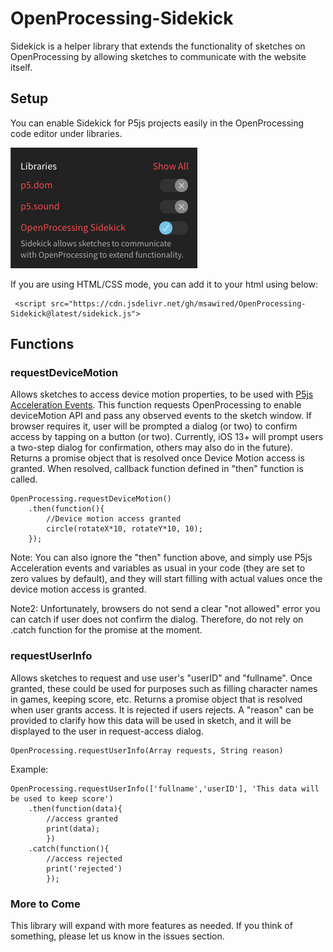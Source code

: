 # OpenProcessing-Sidekick

 Sidekick is a helper library that extends the functionality of sketches on OpenProcessing by allowing sketches to communicate with the website itself.

 ## Setup
 You can enable Sidekick for P5js projects easily in the OpenProcessing code editor under libraries.

 ![Screenshot of Library Enabled](https://github.com/msawired/OpenProcessing-Sidekick/blob/main/docs/screenshot.png?raw=true)

 If you are using HTML/CSS mode, you can add it to your html using below:
``` 
 <script src="https://cdn.jsdelivr.net/gh/msawired/OpenProcessing-Sidekick@latest/sidekick.js">
```

## Functions

### requestDeviceMotion
Allows sketches to access device motion properties, to be used with [P5js Acceleration Events](https://p5js.org/reference/#EventsAcceleration). This function requests OpenProcessing to enable deviceMotion API and pass any observed events to the sketch window. If browser requires it, user will be prompted a dialog (or two) to confirm access by tapping on a button (or two). Currently, iOS 13+ will prompt users a two-step dialog for confirmation, others may also do in the future). 
Returns a promise object that is resolved once Device Motion access is granted. When resolved, callback function defined in "then" function is called. 
```
OpenProcessing.requestDeviceMotion()
	.then(function(){
		//Device motion access granted
		circle(rotateX*10, rotateY*10, 10);
	}); 
```
Note: You can also ignore the "then" function above, and simply use P5js Acceleration events and variables as usual in your code (they are set to zero values by default), and they will start filling with actual values once the device motion access is granted. 

Note2: Unfortunately, browsers do not send a clear "not allowed" error you can catch if user does not confirm the dialog. Therefore, do not rely on .catch function for the promise at the moment.


### requestUserInfo
Allows sketches to request and use user's "userID" and "fullname". Once granted, these could be used for purposes such as filling character names in games, keeping score, etc. Returns a promise object that is resolved when user grants access. It is rejected if users rejects.
A "reason" can be provided to clarify how this data will be used in sketch, and it will be displayed to the user in request-access dialog.
```
OpenProcessing.requestUserInfo(Array requests, String reason)
```
Example:
```
OpenProcessing.requestUserInfo(['fullname','userID'], 'This data will be used to keep score')
	.then(function(data){ 
		//access granted
		print(data);
		})
	.catch(function(){ 
		//access rejected
		print('rejected')
		});  
```

### More to Come
This library will expand with more features as needed. If you think of something, please let us know in the issues section.

